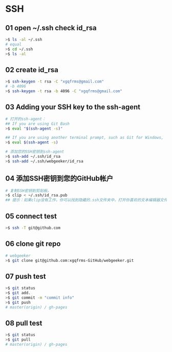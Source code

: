# SSH

## 01 open ~/.ssh check id_rsa

```sh
>$ ls -al ~/.ssh
# equal
>$ cd ~/.ssh
>$ ls -al
```

## 02 create id_rsa

```sh
>$ ssh-keygen -t rsa -C "xgqfrms@gmail.com"
# -b 4096
>$ ssh-keygen -t rsa -b 4096 -C "xgqfrms@gmail.com"
```

## 03 Adding your SSH key to the ssh-agent

```sh
# 打开的ssh-agent：
## If you are using Git Bash
>$ eval "$(ssh-agent -s)"

## If you are using another terminal prompt, such as Git for Windows, 
>$ eval $(ssh-agent -s)

# 添加您的SSH密钥到ssh-agent
>$ ssh-add ~/.ssh/id_rsa
>$ ssh-add ~/.ssh/webgeeker/id_rsa
```

## 04 添加SSH密钥到您的GitHub帐户

```sh
# 复制SSH密钥到剪贴板。
>$ clip < ~/.ssh/id_rsa.pub
## 提示：如果clip没有工作，你可以找到隐藏的.ssh文件夹中，打开你喜欢的文本编辑器文件，并将其复制到剪贴板。

```

## 05 connect test

```sh
>$ ssh -T git@github.com
```

## 06 clone git repo

```sh
# webgeeker
>$ git clone git@github.com:xgqfrms-GitHub/webgeeker.git
```

## 07 push test

```sh
>$ git status
>$ git add.
>$ git commit -m "commit info"
>$ git push
# master(origin) / gh-pages
```

## 08 pull test

```sh
>$ git status
>$ git pull
# master(origin) / gh-pages
```


